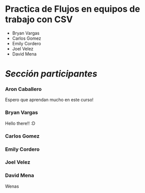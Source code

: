
# **Practica de Flujos en equipos de trabajo con CSV**

- Bryan Vargas
- Carlos Gomez
- Emily Cordero
- Joel Velez
- David Mena

# *Sección participantes*

### **Aron Caballero**
Espero que aprendan mucho en este curso!

### **Bryan Vargas**
Hello there!!  :D
### **Carlos Gomez**

### **Emily Cordero**

### **Joel Velez**

### **David Mena**
Wenas
